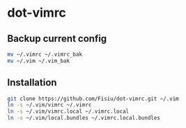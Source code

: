 # dot-vimrc

## Backup current config
```bash
mv ~/.vimrc ~/.vimrc_bak
mv ~/.vim ~/.vim_bak
```

## Installation
```bash
git clone https://github.com/Fisiu/dot-vimrc.git ~/.vim
ln -s ~/.vim/vimrc ~/.vimrc
ln -s ~/.vim/vimrc.local ~/.vimrc.local
ln -s ~/.vim/local.bundles ~/.vimrc.local.bundles
```

